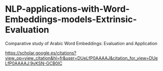 # NLP-applications-with-Word-Embeddings-models-Extrinsic-Evaluation

Comparative study of Arabic Word Embeddings: Evaluation and Application

https://scholar.google.es/citations?view_op=view_citation&hl=fr&user=DUeLfP0AAAAJ&citation_for_view=DUeLfP0AAAAJ:9yKSN-GCB0IC
